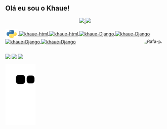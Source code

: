 ## Olá eu sou o Khaue!

<div align="center">
  <a href="https://github.com/kkhaue">
  <img height="150em" src="https://github-readme-stats.vercel.app/api?username=kkhaue&show_icons=true&theme=dracula&include_all_commits=true&count_private=true"/>
  <img height="150em" src="https://github-readme-stats.vercel.app/api/top-langs/?username=kkhaue&layout=compact&langs_count=7&theme=dracula"/>
</div>

<div style="display: inline_block"><br>
  <img align="center" alt="khaue-Python" height="30" width="40" src="https://raw.githubusercontent.com/devicons/devicon/master/icons/python/python-original.svg"> 
  <img align="center" alt="khaue-html" height="30" width="40" src="https://cdn.jsdelivr.net/gh/devicons/devicon/icons/html5/html5-original.svg">
  <img align="center" alt="khaue-html" height="30" width="40" src="https://cdn.jsdelivr.net/gh/devicons/devicon/icons/css3/css3-original.svg">
  <img align="center" alt="khaue-Django" height:"30" width="40" src="https://cdn.jsdelivr.net/gh/devicons/devicon/icons/django/django-plain.svg" />
  <img align="center" alt="khaue-Django" height:"30" width="40" src="https://cdn.jsdelivr.net/gh/devicons/devicon/icons/javascript/javascript-original.svg"/>
  <img align="center" alt="khaue-Django" height:"30" width="40" src="https://cdn.jsdelivr.net/gh/devicons/devicon/icons/vscode/vscode-original.svg"/>
  <img align="center" alt="khaue-Django" height:"30" width="40" src="https://cdn.jsdelivr.net/gh/devicons/devicon/icons/pycharm/pycharm-original.svg"/>
  
  <img align="right" alt="Rafa-pic" height="150" style="border-radius:50px;" src="https://cdn.discordapp.com/attachments/565277179412348933/1031693943383003136/gif.gif">
</div>

 ##
 
<div> 
  <a href="https://www.instagram.com/kkkhaue/" target="_blank"><img src="https://img.shields.io/badge/-Instagram-%23E4405F?style=for-the-badge&logo=instagram&logoColor=white" target="_blank"></a> 
  <a href = "mailto: khaueramos123@gmail.com"><img src="https://img.shields.io/badge/-Gmail-%23333?style=for-the-badge&logo=gmail&logoColor=white" target="_blank"></a>
  <a href="https://www.linkedin.com/in/khaue-ramos-233ba2248/" target="_blank"><img src="https://img.shields.io/badge/-LinkedIn-%230077B5?style=for-the-badge&logo=linkedin&logoColor=white" target="_blank"></a> 
 
  ![Snake animation](https://github.com/rafaballerini/rafaballerini/blob/output/github-contribution-grid-snake.svg)
 
</div>
